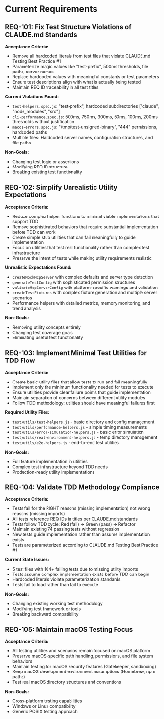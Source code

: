 # Current Requirements

## REQ-101: Fix Test Structure Violations of CLAUDE.md Standards

**Acceptance Criteria:**
- Remove all hardcoded literals from test files that violate CLAUDE.md Testing Best Practice #1
- Parameterize magic values like "test-prefix", 500ms thresholds, file paths, server names
- Replace hardcoded values with meaningful constants or test parameters
- Ensure test descriptions align with what is actually being tested
- Maintain REQ ID traceability in all test titles

**Current Violations Found:**
- `test-helpers.spec.js`: "test-prefix", hardcoded subdirectories ["claude", "node_modules", "src"]
- `cli-performance.spec.js`: 500ms, 750ms, 300ms, 50ms, 100ms, 200ms thresholds without justification
- `macos-errors.spec.js`: "/tmp/test-unsigned-binary", "444" permissions, hardcoded paths
- Multiple files: Hardcoded server names, configuration structures, and file paths

**Non-Goals:**
- Changing test logic or assertions
- Modifying REQ ID structure
- Breaking existing test functionality

## REQ-102: Simplify Unrealistic Utility Expectations

**Acceptance Criteria:**
- Reduce complex helper functions to minimal viable implementations that support TDD
- Remove sophisticated behaviors that require substantial implementation before TDD can work
- Create simple stub utilities that can fail meaningfully to guide implementation
- Focus on utilities that test real functionality rather than complex test infrastructure
- Preserve the intent of tests while making utility requirements realistic

**Unrealistic Expectations Found:**
- `createMockMcpServer` with complex defaults and server type detection
- `generateTestConfig` with sophisticated permission structures
- `validateMcpServerConfig` with platform-specific warnings and validation
- `createTestFixtures` with complex fixture generation and multiple server scenarios
- Performance helpers with detailed metrics, memory monitoring, and trend analysis

**Non-Goals:**
- Removing utility concepts entirely
- Changing test coverage goals
- Eliminating useful test functionality

## REQ-103: Implement Minimal Test Utilities for TDD Flow

**Acceptance Criteria:**
- Create basic utility files that allow tests to run and fail meaningfully
- Implement only the minimum functionality needed for tests to execute
- Ensure utilities provide clear failure points that guide implementation
- Maintain separation of concerns between different utility modules
- Follow TDD methodology: utilities should have meaningful failures first

**Required Utility Files:**
- `test/utils/test-helpers.js` - basic directory and config management
- `test/utils/performance-helpers.js` - simple timing measurements  
- `test/utils/error-simulation-helpers.js` - basic error simulation
- `test/utils/real-environment-helpers.js` - temp directory management
- `test/utils/e2e-helpers.js` - end-to-end test utilities

**Non-Goals:**
- Full feature implementation in utilities
- Complex test infrastructure beyond TDD needs
- Production-ready utility implementations

## REQ-104: Validate TDD Methodology Compliance

**Acceptance Criteria:**
- Tests fail for the RIGHT reasons (missing implementation) not wrong reasons (missing imports)
- All tests reference REQ IDs in titles per CLAUDE.md standards
- Tests follow TDD cycle: Red (fail) → Green (pass) → Refactor
- Maintain existing 74 passing tests without regression
- New tests guide implementation rather than assume implementation exists
- Tests are parameterized according to CLAUDE.md Testing Best Practice #1

**Current State Issues:**
- 5 test files with 104+ failing tests due to missing utility imports
- Tests assume complex implementation exists before TDD can begin
- Hardcoded literals violate parameterization standards
- Tests fail to load rather than fail to execute

**Non-Goals:**
- Changing existing working test methodology
- Modifying test framework or tools
- Breaking backward compatibility

## REQ-105: Maintain macOS Testing Focus

**Acceptance Criteria:**
- All testing utilities and scenarios remain focused on macOS platform
- Preserve macOS-specific path handling, permissions, and file system behaviors
- Maintain testing for macOS security features (Gatekeeper, sandboxing)
- Keep macOS development environment assumptions (Homebrew, npm paths)
- Test real macOS directory structures and conventions

**Non-Goals:**
- Cross-platform testing capabilities
- Windows or Linux compatibility
- Generic POSIX testing approach